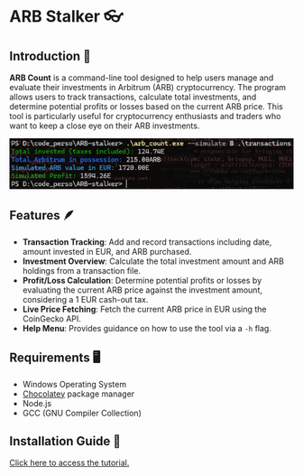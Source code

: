 # ARB Stalker 👓

## Introduction 🚀

**ARB Count** is a command-line tool designed to help users manage and evaluate their investments in Arbitrum (ARB) cryptocurrency. The program allows users to track transactions, calculate total investments, and determine potential profits or losses based on the current ARB price. This tool is particularly useful for cryptocurrency enthusiasts and traders who want to keep a close eye on their ARB investments.

<p align="center">
    <img src="documentation/assets/simulation.png" alt="Simulation" width="600"/>
</p>

## Features 🪶

- **Transaction Tracking**: Add and record transactions including date, amount invested in EUR, and ARB purchased.
- **Investment Overview**: Calculate the total investment amount and ARB holdings from a transaction file.
- **Profit/Loss Calculation**: Determine potential profits or losses by evaluating the current ARB price against the investment amount, considering a 1 EUR cash-out tax.
- **Live Price Fetching**: Fetch the current ARB price in EUR using the CoinGecko API.
- **Help Menu**: Provides guidance on how to use the tool via a `-h` flag.

## Requirements 🖥️

- Windows Operating System
- [Chocolatey](https://chocolatey.org/) package manager
- Node.js
- GCC (GNU Compiler Collection)

## Installation Guide 🧭

[Click here to access the tutorial.](documentation/TUTORIAL.md)
